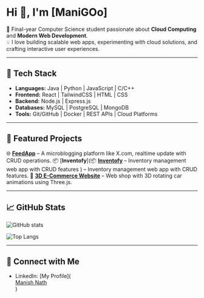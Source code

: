 # Hi 👋, I'm [ManiGOo]  

🚀 Final-year Computer Science student passionate about **Cloud Computing** and **Modern Web Development**.  
💡 I love building scalable web apps, experimenting with cloud solutions, and crafting interactive user experiences.  

---

## 🔨 Tech Stack
- **Languages:** Java | Python | JavaScript | C/C++  
- **Frontend:** React | TailwindCSS | HTML | CSS  
- **Backend:** Node.js | Express.js  
- **Databases:** MySQL | PostgreSQL | MongoDB  
- **Tools:** Git/GitHub | Docker | REST APIs | Cloud Platforms  

---

## 📌 Featured Projects
🌐 [**FeedApp**](https://github.com/ManiGOo/feedAPP) – A microblogging platform like X.com, realtime update with CRUD operations.
📦 [**Inventofy**](📦 [**Inventofy**](https://github.com/yourusername/inventofy) – Inventory management web app with CRUD features  ) – Inventory management web app with CRUD features.
🚗 [**3D E-Commerce Website**](https://github.com/yourusername/3d-ecom) – Web shop with 3D rotating car animations using Three.js.

---

## 📈 GitHub Stats
![GitHub stats](https://github-readme-stats.vercel.app/api?username=ManiGOo&show_icons=true&theme=tokyonight)  

![Top Langs](https://github-readme-stats.vercel.app/api/top-langs/?username=ManiGOo&layout=compact&theme=tokyonight)  

---

## 🤝 Connect with Me
- LinkedIn: [My Profile](<div class="badge-base LI-profile-badge" data-locale="en_US" data-size="large" data-theme="dark" data-type="HORIZONTAL" data-vanity="manishforyou" data-version="v1"><a class="badge-base__link LI-simple-link" href="https://in.linkedin.com/in/manishforyou?trk=profile-badge">Manish Nath</a></div>)  
